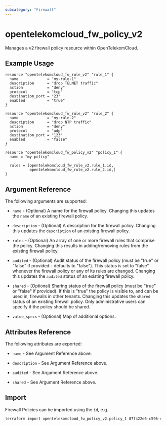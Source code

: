 ```yaml
---
subcategory: "Firewall"
---
```


# opentelekomcloud_fw_policy_v2

Manages a v2 firewall policy resource within OpenTelekomCloud.

## Example Usage

```hcl
resource "opentelekomcloud_fw_rule_v2" "rule_1" {
  name             = "my-rule-1"
  description      = "drop TELNET traffic"
  action           = "deny"
  protocol         = "tcp"
  destination_port = "23"
  enabled          = "true"
}

resource "opentelekomcloud_fw_rule_v2" "rule_2" {
  name             = "my-rule-2"
  description      = "drop NTP traffic"
  action           = "deny"
  protocol         = "udp"
  destination_port = "123"
  enabled          = "false"
}

resource "opentelekomcloud_fw_policy_v2" "policy_1" {
  name = "my-policy"

  rules = [opentelekomcloud_fw_rule_v2.rule_1.id,
           opentelekomcloud_fw_rule_v2.rule_2.id,]
}
```

## Argument Reference

The following arguments are supported:

* `name` - (Optional) A name for the firewall policy. Changing this
  updates the `name` of an existing firewall policy.

* `description` - (Optional) A description for the firewall policy. Changing
  this updates the `description` of an existing firewall policy.

* `rules` - (Optional) An array of one or more firewall rules that comprise
  the policy. Changing this results in adding/removing rules from the
  existing firewall policy.

* `audited` - (Optional) Audit status of the firewall policy
  (must be "true" or "false" if provided - defaults to "false").
  This status is set to "false" whenever the firewall policy or any of its
  rules are changed. Changing this updates the `audited` status of an existing
  firewall policy.

* `shared` - (Optional) Sharing status of the firewall policy (must be "true"
  or "false" if provided). If this is "true" the policy is visible to, and
  can be used in, firewalls in other tenants. Changing this updates the
  `shared` status of an existing firewall policy. Only administrative users
  can specify if the policy should be shared.

* `value_specs` - (Optional) Map of additional options.

## Attributes Reference

The following attributes are exported:

* `name` - See Argument Reference above.

* `description` - See Argument Reference above.

* `audited` - See Argument Reference above.

* `shared` - See Argument Reference above.

## Import

Firewall Policies can be imported using the `id`, e.g.

```sh
terraform import opentelekomcloud_fw_policy_v2.policy_1 07f422e6-c596-474b-8b94-fe2c12506ce0
```
